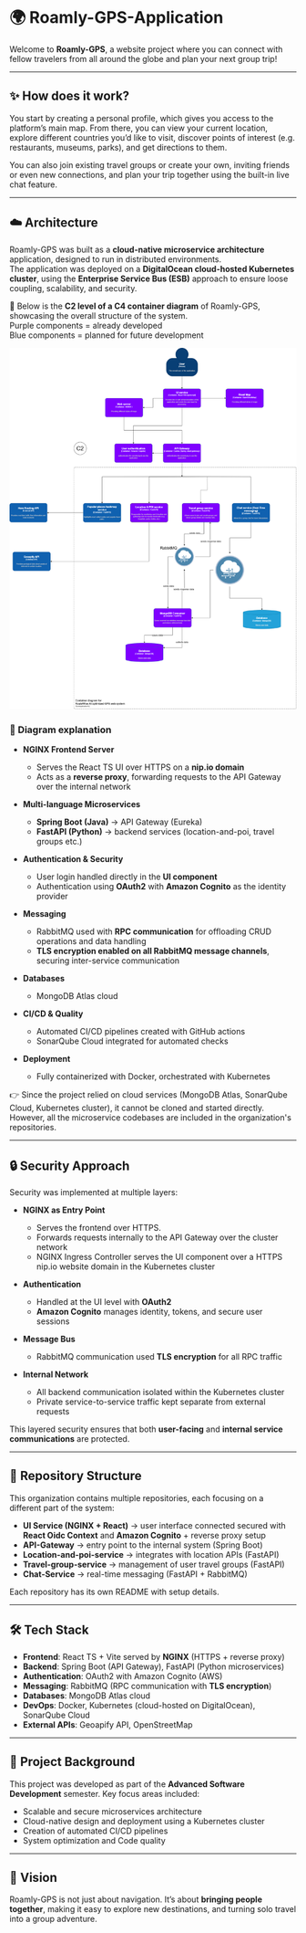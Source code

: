 # 🌍 Roamly-GPS-Application

Welcome to **Roamly-GPS**, a website project where you can connect with fellow travelers from all around the globe and plan your next group trip!

---

## ✨ How does it work?

You start by creating a personal profile, which gives you access to the platform’s main map. From there, you can view your current location, explore different countries you’d like to visit, discover points of interest (e.g. restaurants, museums, parks), and get directions to them.

You can also join existing travel groups or create your own, inviting friends or even new connections, and plan your trip together using the built-in live chat feature.

---

## ☁️ Architecture

Roamly-GPS was built as a **cloud-native microservice architecture** application, designed to run in distributed environments.  
The application was deployed on a **DigitalOcean cloud-hosted Kubernetes cluster**, using the **Enterprise Service Bus (ESB)** approach to ensure loose coupling, scalability, and security.

📌 Below is the **C2 level of a C4 container diagram** of Roamly-GPS, showcasing the overall structure of the system.  
Purple components = already developed   
Blue components = planned for future development 

![Roamly-GPS C2 Diagram](../docs/C4_Diagram_Roamly-Level2-current.png)


### 🔎 Diagram explanation

- **NGINX Frontend Server**  
  - Serves the React TS UI over HTTPS on a **nip.io domain**  
  - Acts as a **reverse proxy**, forwarding requests to the API Gateway over the internal network  

- **Multi-language Microservices**  
  - **Spring Boot (Java)** → API Gateway (Eureka)  
  - **FastAPI (Python)** → backend services (location-and-poi, travel groups etc.)  

- **Authentication & Security**  
  - User login handled directly in the **UI component**  
  - Authentication using **OAuth2** with **Amazon Cognito** as the identity provider  

- **Messaging**  
  - RabbitMQ used with **RPC communication** for offloading CRUD operations and data handling  
  - **TLS encryption enabled on all RabbitMQ message channels**, securing inter-service communication   

- **Databases**  
  - MongoDB Atlas cloud   

- **CI/CD & Quality**
  - Automated CI/CD pipelines created with GitHub actions  
  - SonarQube Cloud integrated for automated checks  

- **Deployment**  
  - Fully containerized with Docker, orchestrated with Kubernetes

👉 Since the project relied on cloud services (MongoDB Atlas, SonarQube Cloud, Kubernetes cluster), it cannot be cloned and started directly. However, all the microservice codebases are included in the  organization's repositories.

---

## 🔒 Security Approach

Security was implemented at multiple layers:

- **NGINX as Entry Point**  
  - Serves the frontend over HTTPS.
  - Forwards requests internally to the API Gateway over the cluster network
  - NGINX Ingress Controller serves the UI component over a HTTPS nip.io website domain in the Kubernetes cluster  

- **Authentication**  
  - Handled at the UI level with **OAuth2**  
  - **Amazon Cognito** manages identity, tokens, and secure user sessions  

- **Message Bus**  
  - RabbitMQ communication used **TLS encryption** for all RPC traffic  

- **Internal Network**  
  - All backend communication isolated within the Kubernetes cluster  
  - Private service-to-service traffic kept separate from external requests 

This layered security ensures that both **user-facing** and **internal service communications** are protected.

---

## 📂 Repository Structure

This organization contains multiple repositories, each focusing on a different part of the system:

- **UI Service (NGINX + React)** → user interface connected secured with **React Oidc Context** and **Amazon Cognito** + reverse proxy setup  
- **API-Gateway** → entry point to the  internal system (Spring Boot)   
- **Location-and-poi-service** → integrates with location APIs (FastAPI)  
- **Travel-group-service** → management of user travel groups (FastAPI)  
- **Chat-Service** → real-time messaging (FastAPI + RabbitMQ)  

Each repository has its own README with setup details.

---

## 🛠️ Tech Stack

- **Frontend**: React TS + Vite served by **NGINX** (HTTPS + reverse proxy)  
- **Backend**: Spring Boot (API Gateway), FastAPI (Python microservices)  
- **Authentication**: OAuth2 with Amazon Cognito (AWS)  
- **Messaging**: RabbitMQ (RPC communication with **TLS encryption**)  
- **Databases**: MongoDB Atlas cloud 
- **DevOps**: Docker, Kubernetes (cloud-hosted on DigitalOcean), SonarQube Cloud  
- **External APIs**: Geoapify API, OpenStreetMap

---

## 🤝 Project Background

This project was developed as part of the **Advanced Software Development** semester. 
Key focus areas included:

- Scalable and secure microservices architecture
- Cloud-native design and deployment using a Kubernetes cluster
- Creation of automated CI/CD pipelines
- System optimization and Code quality

---

## 🚀 Vision

Roamly-GPS is not just about navigation. It’s about **bringing people together**, making it easy to explore new destinations, and turning solo travel into a group adventure.
